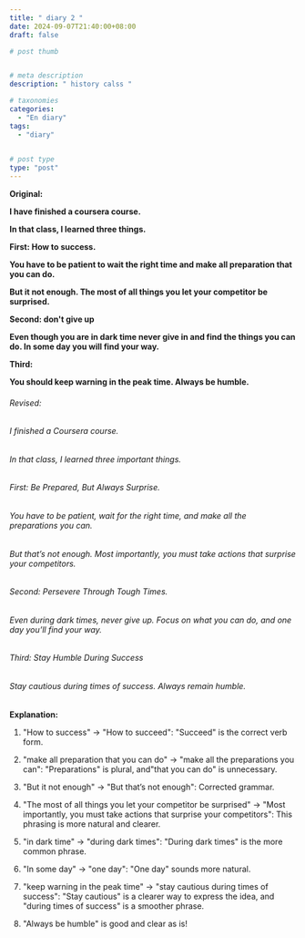 ```yaml
---
title: " diary 2 "
date: 2024-09-07T21:40:00+08:00
draft: false

# post thumb


# meta description
description: " history calss "

# taxonomies
categories: 
  - "En diary"
tags:
  - "diary"
 

# post type
type: "post"
---
```



**Original:**

**I have finished a coursera course.**

**In that class, I learned three things.**

**First: How to success.**

**You have to be patient to wait the right time and make all preparation that you can do.**

**But it not enough. The most of all things you let your competitor be surprised.**

**Second: don't give up**

**Even though you are in dark time never give in and find the things you can do. In some day you will find your way.**

**Third:**

**You should keep warning in the peak time. Always be humble.**




###### Revised: 
###### I finished a Coursera course.
###### In that class, I learned three important things.
###### First: Be Prepared, But Always Surprise.
###### You have to be patient, wait for the right time, and make all the preparations you can.
###### But that’s not enough. Most importantly, you must take actions that surprise your competitors.
###### Second: Persevere Through Tough Times.
###### Even during dark times, never give up. Focus on what you can do, and one day you’ll find your way.
###### Third: Stay Humble During Success
###### Stay cautious during times of success. Always remain humble.



**Explanation:**

1. "How to success" → "How to succeed": "Succeed" is the correct verb form.

2. "make all preparation that you can do" → "make all the preparations you can": "Preparations" is plural, and"that you can do" is unnecessary.

3. "But it not enough" → "But that’s not enough": Corrected grammar.

4. "The most of all things you let your competitor be surprised" → "Most importantly, you must take actions that  surprise your competitors": This phrasing is more natural and clearer.

5. "in dark time" → "during dark times": "During dark times" is the more common phrase.

6. "In some day" → "one day": "One day" sounds more natural.

7. "keep warning in the peak time" → "stay cautious during times of success": "Stay cautious" is a clearer way to express the idea, and "during times of success" is a smoother phrase.

8. "Always be humble" is good and clear as is!